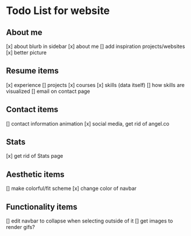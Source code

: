 # Todo List for website

## About me

[x] about blurb in sidebar
[x] about me
[] add inspiration projects/websites
[x] better picture

## Resume items

[x] experience
[] projects
[x] courses
[x] skills (data itself)
[] how skills are visualized
[] email on contact page

## Contact items

[] contact information animation
[x] social media, get rid of angel.co

## Stats

[x] get rid of Stats page

## Aesthetic items

[] make colorful/fit scheme
[x] change color of navbar

## Functionality items

[] edit navbar to collapse when selecting outside of it
[] get images to render gifs?
